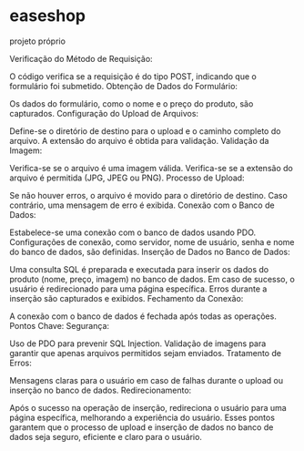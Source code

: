 # easeshop
 projeto próprio
 
Verificação do Método de Requisição:

O código verifica se a requisição é do tipo POST, indicando que o formulário foi submetido.
Obtenção de Dados do Formulário:

Os dados do formulário, como o nome e o preço do produto, são capturados.
Configuração do Upload de Arquivos:

Define-se o diretório de destino para o upload e o caminho completo do arquivo.
A extensão do arquivo é obtida para validação.
Validação da Imagem:

Verifica-se se o arquivo é uma imagem válida.
Verifica-se se a extensão do arquivo é permitida (JPG, JPEG ou PNG).
Processo de Upload:

Se não houver erros, o arquivo é movido para o diretório de destino.
Caso contrário, uma mensagem de erro é exibida.
Conexão com o Banco de Dados:

Estabelece-se uma conexão com o banco de dados usando PDO.
Configurações de conexão, como servidor, nome de usuário, senha e nome do banco de dados, são definidas.
Inserção de Dados no Banco de Dados:

Uma consulta SQL é preparada e executada para inserir os dados do produto (nome, preço, imagem) no banco de dados.
Em caso de sucesso, o usuário é redirecionado para uma página específica.
Erros durante a inserção são capturados e exibidos.
Fechamento da Conexão:

A conexão com o banco de dados é fechada após todas as operações.
Pontos Chave:
Segurança:

Uso de PDO para prevenir SQL Injection.
Validação de imagens para garantir que apenas arquivos permitidos sejam enviados.
Tratamento de Erros:

Mensagens claras para o usuário em caso de falhas durante o upload ou inserção no banco de dados.
Redirecionamento:

Após o sucesso na operação de inserção, redireciona o usuário para uma página específica, melhorando a experiência do usuário.
Esses pontos garantem que o processo de upload e inserção de dados no banco de dados seja seguro, eficiente e claro para o usuário.